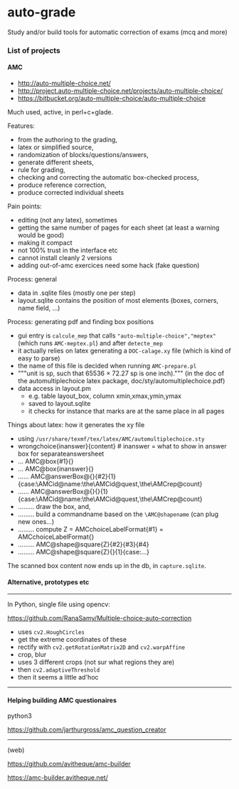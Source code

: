# auto-grade
Study and/or build tools for automatic correction of exams (mcq and more)


### List of projects

#### AMC

- http://auto-multiple-choice.net/
- http://project.auto-multiple-choice.net/projects/auto-multiple-choice/
- https://bitbucket.org/auto-multiple-choice/auto-multiple-choice

Much used, active, in perl+c+glade.

Features:

- from the authoring to the grading,
- latex or simplified source,
- randomization of blocks/questions/answers,
- generate different sheets,
- rule for grading,
- checking and correcting the automatic box-checked process,
- produce reference correction,
- produce corrected individual sheets

Pain points:

- editing (not any latex), sometimes
- getting the same number of pages for each sheet (at least a warning would be good)
- making it compact
- not 100% trust in the interface etc
- cannot install cleanly 2 versions
- adding out-of-amc exercices need some hack (fake question)

Process: general

- data in .sqlite files (mostly one per step)
- layout.sqlite contains the position of most elements (boxes, corners, name field, ...)

Process: generating pdf and finding box positions

- gui entry is `calcule_mep` that calls `"auto-multiple-choice","meptex"` (which runs `AMC-meptex.pl`) and after `detecte_mep`
- it actually relies on latex generating a `DOC-calage.xy` file (which is kind of easy to parse)
- the name of this file is decided when running `AMC-prepare.pl`
- """unit is sp, such that 65536 × 72.27 sp is one inch).""" (in the doc of the automultiplechoice latex package, doc/sty/automultiplechoice.pdf)
- data access in layout.pm
    - e.g. table layout_box, column xmin,xmax,ymin,ymax
    - saved to layout.sqlite
    - it checks for instance that marks are at the same place in all pages 

Things about latex: how it generates the xy file
- using `/usr/share/texmf/tex/latex/AMC/automultiplechoice.sty`
- wrongchoice{inanswer}{content} # inanswer = what to show in answer box for separateanswersheet
- … AMC@box{#1}{}
- … AMC@box{inanswer}{}
- …… AMC@answerBox@{}{#2}{1}{case:\AMCid@name:\the\AMCid@quest,\the\AMCrep@count}
- …… AMC@answerBox@{}{}{1}{case:\AMCid@name:\the\AMCid@quest,\the\AMCrep@count}
- ……… draw the box, and,
- ……… build a commandname based on the `\AMC@shapename` (can plug new ones...)
- ……… compute Z = AMCchoiceLabelFormat{#1} = AMCchoiceLabelFormat{}
- ……… AMC@shape@square{Z}{#2}{#3}{#4}
- ……… AMC@shape@square{Z}{}{1}{case:...}

The scanned box content now ends up in the db, in `capture.sqlite`.

#### Alternative, prototypes etc

----

In Python, single file using opencv:

https://github.com/RanaSamy/Multiple-choice-auto-correction

- uses `cv2.HoughCircles`
- get the extreme coordinates of these
- rectify with `cv2.getRotationMatrix2D` and `cv2.warpAffine`
- crop, blur
- uses 3 different crops (not sur what regions they are)
- then `cv2.adaptiveThreshold`
- then it seems a little ad'hoc

----


#### Helping building AMC questionaires

python3

https://github.com/jarthurgross/amc_question_creator

----

(web)

https://github.com/avitheque/amc-builder

https://amc-builder.avitheque.net/
